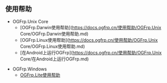 ## 使用帮助

+ OGFrp.Unix Core
    + [OGFrp.Darwin使用帮助](https://docs.ogfrp.cn/使用帮助/OGFrp.Unix Core/OGFrp.Darwin使用帮助.md)
    + [OGFrp.Linux使用帮助](https://docs.ogfrp.cn/使用帮助/OGFrp.Unix Core/OGFrp.Linux使用帮助.md)
    + [在Android上运行OGFrp](https://docs.ogfrp.cn/使用帮助/OGFrp.Unix Core/在Android上运行OGFrp.md)
- OGFrp.Windows 
    - [OGFrp.Lite使用帮助](https://docs.ogfrp.cn/使用帮助/OGFrp.Windows/OGFrp.Lite使用帮助.md)
